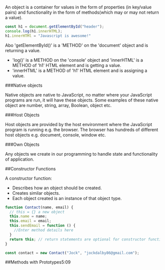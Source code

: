 

An object is a container for values in the form of properties (in key/value pairs) and functionality in the form of methods(which may or may not return a value).

```js
const h1 = document.getElementById("header");
console.log(h1.innerHTML);
h1.innerHTMl = "Javascript is awesome!"
```

Abo 'getElementById()' is a 'METHOD' on the 'document' object and is returning a value.
- 'log()' is a METHOD on the 'console' object and 'innerHTML' is a METHOD of 'h1' HTML element and is getting a value.
- 'innerHTML' is a METHOD of 'h1' HTML element and is assigning a value.

###Native objects

Native objects are native to JavaScript, no matter where your JavaScript programs are run, it will have these objects. Some examples of these native object are number, string,
array, Boolean, object etc.

###Host Objects

Host objects are provided by the host environment where the JavaScript program is running e.g. the browser. The browser has hundreds of different host objects e.g. document, console, window etc.

###Own Objects

Any objects we create in our programming to handle state and functionality of application.


##Constructor Functions

A constructor function:
- Describes how an object should be created.
- Creates similar objects.
- Each object created is an instance of that object type.

```js
function Contact(name, email) {
  // this = {} a new object
  this.name = name;
  this.email = email;
  this.sendEmail = function () {
    //Enter method details here
  }
  return this; // return statements are optional for constructor functions
}

const contact = new Contact("Jock", "jockdalby86@gmail.com");
```

##Methods with Prototypes5:09
 
